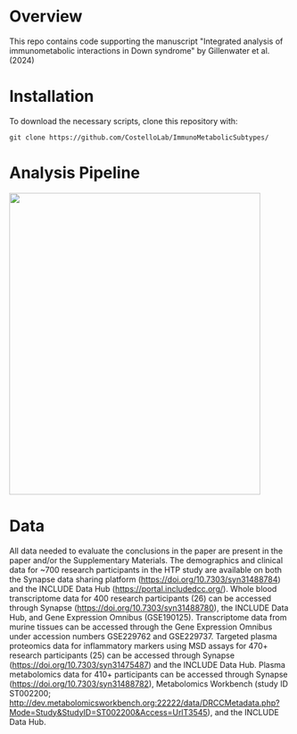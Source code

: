 # Overview
This repo contains code supporting the manuscript "Integrated analysis of immunometabolic interactions in Down syndrome" by Gillenwater et al. (2024)

# Installation 
To download the  necessary scripts, clone this repository with:

``` 
git clone https://github.com/CostelloLab/ImmunoMetabolicSubtypes/ 
```


# Analysis Pipeline

<img src = "https://github.com/user-attachments/assets/dae0c36b-ba51-4911-a680-8665469b487e" width="450" height="540">

# Data

All data needed to evaluate the conclusions in the paper are present in the paper and/or the Supplementary Materials. 
The demographics and clinical data for ~700 research participants in the HTP study are available on both the Synapse data sharing platform (https://doi.org/10.7303/syn31488784) and the INCLUDE Data Hub (https://portal.includedcc.org/). 
Whole blood transcriptome data for 400 research participants (26) can be accessed through Synapse (https://doi.org/10.7303/syn31488780), the INCLUDE Data Hub, and Gene Expression Omnibus (GSE190125). Transcriptome data from murine tissues can be accessed through the Gene Expression Omnibus under accession numbers GSE229762 and GSE229737. 
Targeted plasma proteomics data for inflammatory markers using MSD assays for 470+ research participants (25) can be accessed through Synapse (https://doi.org/10.7303/syn31475487) and the INCLUDE Data Hub. 
Plasma metabolomics data for 410+ participants can be accessed through Synapse (https://doi.org/10.7303/syn31488782), Metabolomics Workbench (study ID ST002200; http://dev.metabolomicsworkbench.org:22222/data/DRCCMetadata.php?Mode=Study&StudyID=ST002200&Access=UrlT3545), and the INCLUDE Data Hub. 
